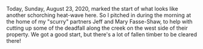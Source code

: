 Today, Sunday, August 23, 2020, marked the start of what looks like another schorching heat-wave here. So I pitched in during the morning at the home of my "scurry" partners Jeff and Mary Fasse-Shaw, to help with cutting up some of the deadfall along the creek on the west side of their property.  We got a good start, but there's a lot of fallen timber to be cleared there!
